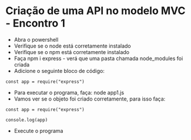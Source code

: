 # Criação de uma API no modelo MVC - Encontro 1

* Abra o powershell
* Verifique se o node está corretamente instalado
* Verifique se o npm está corretamente instalado
* Faça npm i express - verá que uma pasta chamada node_modules foi criada
* Adicione o seguinte bloco de código:

```
const app = require("express")
```

* Para executar o programa, faça: node app1.js
* Vamos ver se o objeto foi criado corretamente, para isso faça:

```
const app = require("express")

console.log(app)
```

* Execute o programa
